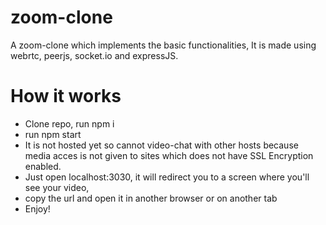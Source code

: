 # zoom-clone
A zoom-clone which implements the basic functionalities, It is made using webrtc, peerjs, socket.io and expressJS.

# How it works
- Clone repo, run npm i
- run npm start
- It is not hosted yet so cannot video-chat with other hosts because media acces is not given to sites which does not have SSL Encryption enabled.
- Just open localhost:3030, it will redirect you to a screen where you'll see your video, 
- copy the url and open it in another browser or on another tab
- Enjoy!
